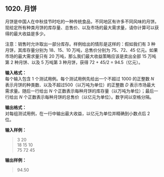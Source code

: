﻿## 1020. 月饼
月饼是中国人在中秋佳节时吃的一种传统食品，不同地区有许多不同风味的月饼。现给定所有种类月饼的库存量、总售价、以及市场的最大需求量，请你计算可以获得的最大收益是多少。

注意：销售时允许取出一部分库存。样例给出的情形是这样的：假如我们有 3 种月饼，其库存量分别为 18、15、10 万吨，总售价分别为 75、72、45 亿元。如果市场的最大需求量只有 20 万吨，那么我们最大收益策略应该是卖出全部 15 万吨第 2 种月饼、以及 5 万吨第 3 种月饼，获得 72 + 45/2 = 94.5（亿元）。

**输入格式：**  
每个输入包含 1 个测试用例。每个测试用例先给出一个不超过 1000 的正整数 $N$ 表示月饼的种类数、以及不超过500（以万吨为单位）的正整数 $D$ 表示市场最大需求量。随后一行给出 $N$ 个正数表示每种月饼的库存量（以万吨为单位）；最后一行给出 $N$ 个正数表示每种月饼的总售价（以亿元为单位）。数字间以空格分隔。

**输出格式：**  
对每组测试用例，在一行中输出最大收益，以亿元为单位并精确到小数点后 2 位。

**输入样例：**
>3 20  
18 15 10  
75 72 45

**输出样例：**
>94.50  